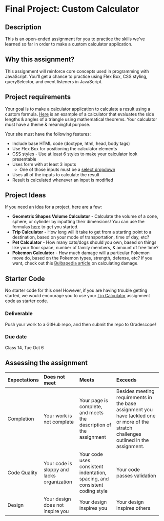 # Final Project: Custom Calculator

## Description

This is an open-ended assignment for you to practice the skills we've learned so far in order to make a custom calculator application.

## Why this assignment?

This assignment will reinforce core concepts used in programming with JavaScript. You'll get a chance to practice using Flex Box, CSS styling, querySelector, and event listeners in JavaScript.

## Project requirements

Your goal is to make a calculator application to calculate a result using a custom formula. [Here](https://www.calculatorsoup.com/calculators/geometry-plane/triangle-theorems.php) is an example of a calculator that evaluates the side lengths & angles of a triangle using mathematical theorems. Your calculator must have a theme & meaningful purpose.

Your site must have the following features:

- Include base HTML code (doctype, html, head, body tags)
- Use Flex Box for positioning the calculator elements
- CSS styles - Use at least 6 styles to make your calculator look presentable
- Uses form with at least 3 inputs
  - One of those inputs must be a [select dropdown](https://www.w3schools.com/tags/tag_select.asp)
- Uses all of the inputs to calculate the result
- Result is calculated whenever an input is modified

## Project Ideas

If you need an idea for a project, here are a few:

- **Geometric Shapes Volume Calculator** - Calculate the volume of a cone, sphere, or cylinder by inputting their dimensions! You can use the formulas [here](https://byjus.com/volume-formulas/) to get you started.
- **Trip Calculator** - How long will it take to get from a starting point to a destination, based on your mode of transportation, time of day, etc?
- **Pet Calculator** - How many cats/dogs should you own, based on things like your floor space, number of family members, & amount of free time?
- **Pokemon Calculator** - How much damage will a particular Pokemon move do, based on the Pokemon types, strength, defense, etc? If you want, check out this [Bulbapedia article](https://bulbapedia.bulbagarden.net/wiki/Damage) on calculating damage.

## Starter Code

No starter code for this one! However, if you are having trouble getting started, we would encourage you to use your [Tip Calculator](Assignments/07-Tip-Calculator) assignment code as starter code.

### Deliverable

Push your work to a GitHub repo, and then submit the repo to Gradescope!

### Due date

Class 14, Tue Oct 6

## Assessing the assignment

| Expectations | Does not meet | Meets | Exceeds |
|:-------------|:--------------|:------|:--------|
| Completion | Your work is not complete | Your page is complete, and meets the description of the assignment | Besides meeting requirements in the base assignment you have tackled one or more of the stratch challenges outlined in the assignment. |
| Code Quality | Your code is sloppy and lacks organization | Your code uses consistent indentation, spacing, and consistent coding style | Your code passes validation |
| Design | Your design does not inspire you | Your design inspires you | Your design inspires others | 